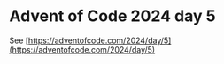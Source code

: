 # Advent of Code 2024 day 5

See [https://adventofcode.com/2024/day/5](https://adventofcode.com/2024/day/5)

